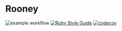 # Rooney
![example workflow](https://github.com/lehisanchez/rooney/actions/workflows/main.yml/badge.svg) [![Ruby Style Guide](https://img.shields.io/badge/code_style-rubocop-brightgreen.svg)](https://github.com/rubocop-hq/rubocop)
 [![codecov](https://codecov.io/gh/lehisanchez/rooney/branch/main/graph/badge.svg?token=4AJH6KYRYU)](https://codecov.io/gh/lehisanchez/rooney)
